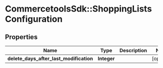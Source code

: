# CommercetoolsSdk::ShoppingListsConfiguration

## Properties
Name | Type | Description | Notes
------------ | ------------- | ------------- | -------------
**delete_days_after_last_modification** | **Integer** |  | [optional] 

